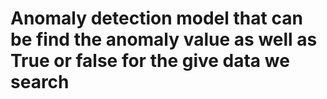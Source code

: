 # Anomaly detection model that can be find the anomaly value as well as True or false for the give data we search
